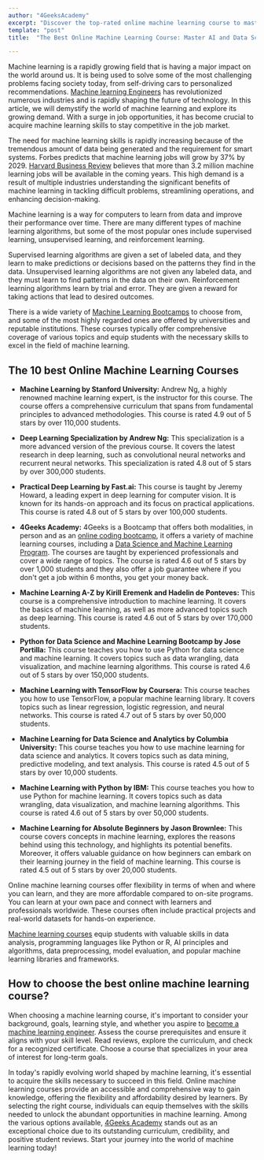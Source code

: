 ```yaml
---
author: "4GeeksAcademy"
excerpt: "Discover the top-rated online machine learning course to master AI and data science skills. Start your journey to becoming a machine learning expert today!"
template: "post"
title:  "The Best Online Machine Learning Course: Master AI and Data Science Skills"

---
```


Machine learning is a rapidly growing field that is having a major impact on the world around us. It is being used to solve some of the most challenging problems facing society today, from self-driving cars to personalized recommendations. [Machine learning Engineers](https://4geeksacademy.com/us/machine-learning-engineer/machine-learning-engineer) has revolutionized numerous industries and is rapidly shaping the future of technology. In this article, we will demystify the world of machine learning and explore its growing demand. With a surge in job opportunities, it has become crucial to acquire machine learning skills to stay competitive in the job market.

The need for machine learning skills is rapidly increasing because of the tremendous amount of data being generated and the requirement for smart systems. Forbes predicts that machine learning jobs will grow by 37% by 2029. [Harvard Business Review](https://hbr.org/) believes that more than 3.2 million machine learning jobs will be available in the coming years. This high demand is a result of multiple industries understanding the significant benefits of machine learning in tackling difficult problems, streamlining operations, and enhancing decision-making.

Machine learning is a way for computers to learn from data and improve their performance over time. There are many different types of machine learning algorithms, but some of the most popular ones include supervised learning, unsupervised learning, and reinforcement learning.

Supervised learning algorithms are given a set of labeled data, and they learn to make predictions or decisions based on the patterns they find in the data. Unsupervised learning algorithms are not given any labeled data, and they must learn to find patterns in the data on their own. Reinforcement learning algorithms learn by trial and error. They are given a reward for taking actions that lead to desired outcomes.

There is a wide variety of [Machine Learning Bootcamps](https://4geeksacademy.com/us/coding-bootcamps/machine-learning-engineering) to choose from, and some of the most highly regarded ones are offered by universities and reputable institutions. These courses typically offer comprehensive coverage of various topics and equip students with the necessary skills to excel in the field of machine learning.

## The 10 best Online Machine Learning Courses

- **Machine Learning by Stanford University:** Andrew Ng, a highly renowned machine learning expert, is the instructor for this course. The course offers a comprehensive curriculum that spans from fundamental principles to advanced methodologies. This course is rated 4.9 out of 5 stars by over 110,000 students.

- **Deep Learning Specialization by Andrew Ng:** This specialization is a more advanced version of the previous course. It covers the latest research in deep learning, such as convolutional neural networks and recurrent neural networks. This specialization is rated 4.8 out of 5 stars by over 300,000 students.

- **Practical Deep Learning by Fast.ai:** This course is taught by Jeremy Howard, a leading expert in deep learning for computer vision. It is known for its hands-on approach and its focus on practical applications. This course is rated 4.8 out of 5 stars by over 100,000 students.

- **4Geeks Academy:** 4Geeks is a Bootcamp that offers both modalities, in person and as an [online coding bootcamp](https://4geeksacademy.com/us/coding-campus/online-coding-bootcamp), it offers a variety of machine learning courses, including a [Data Science and Machine Learning Program](https://4geeksacademy.com/us/coding-bootcamps/datascience-machine-learning). The courses are taught by experienced professionals and cover a wide range of topics. The course is rated 4.6 out of 5 stars by over 1,000 students and they also offer a job guarantee where if you don't get a job within 6 months, you get your money back.

- **Machine Learning A-Z by Kirill Eremenk and Hadelin de Ponteves:** This course is a comprehensive introduction to machine learning. It covers the basics of machine learning, as well as more advanced topics such as deep learning. This course is rated 4.6 out of 5 stars by over 170,000 students.

- **Python for Data Science and Machine Learning Bootcamp by Jose Portilla:** This course teaches you how to use Python for data science and machine learning. It covers topics such as data wrangling, data visualization, and machine learning algorithms. This course is rated 4.6 out of 5 stars by over 150,000 students.

- **Machine Learning with TensorFlow by Coursera:** This course teaches you how to use TensorFlow, a popular machine learning library. It covers topics such as linear regression, logistic regression, and neural networks. This course is rated 4.7 out of 5 stars by over 50,000 students.

- **Machine Learning for Data Science and Analytics by Columbia University:** This course teaches you how to use machine learning for data science and analytics. It covers topics such as data mining, predictive modeling, and text analysis. This course is rated 4.5 out of 5 stars by over 10,000 students.

- **Machine Learning with Python by IBM:** This course teaches you how to use Python for machine learning. It covers topics such as data wrangling, data visualization, and machine learning algorithms. This course is rated 4.6 out of 5 stars by over 50,000 students.

- **Machine Learning for Absolute Beginners by Jason Brownlee:** This course covers concepts in machine learning, explores the reasons behind using this technology, and highlights its potential benefits. Moreover, it offers valuable guidance on how beginners can embark on their learning journey in the field of machine learning. This course is rated 4.5 out of 5 stars by over 20,000 students.

Online machine learning courses offer flexibility in terms of when and where you can learn, and they are more affordable compared to on-site programs. You can learn at your own pace and connect with learners and professionals worldwide. These courses often include practical projects and real-world datasets for hands-on experience.

[Machine learning courses](https://4geeksacademy.com/us/machine-learning-bootcamp/machine-learning-bootcamp) equip students with valuable skills in data analysis, programming languages like Python or R, AI principles and algorithms, data preprocessing, model evaluation, and popular machine learning libraries and frameworks.

## How to choose the best online machine learning course?


When choosing a machine learning course, it's important to consider your background, goals, learning style, and whether you aspire to [become a machine learning engineer](https://4geeksacademy.com/us/machine-learning-engineer/how-to-become-a-machine-learning-engineer). Assess the course prerequisites and ensure it aligns with your skill level. Read reviews, explore the curriculum, and check for a recognized certificate. Choose a course that specializes in your area of interest for long-term goals.

In today's rapidly evolving world shaped by machine learning, it's essential to acquire the skills necessary to succeed in this field. Online machine learning courses provide an accessible and comprehensive way to gain knowledge, offering the flexibility and affordability desired by learners. By selecting the right course, individuals can equip themselves with the skills needed to unlock the abundant opportunities in machine learning. Among the various options available, [4Geeks Academy](https://4geeksacademy.com/) stands out as an exceptional choice due to its outstanding curriculum, credibility, and positive student reviews. Start your journey into the world of machine learning today!
